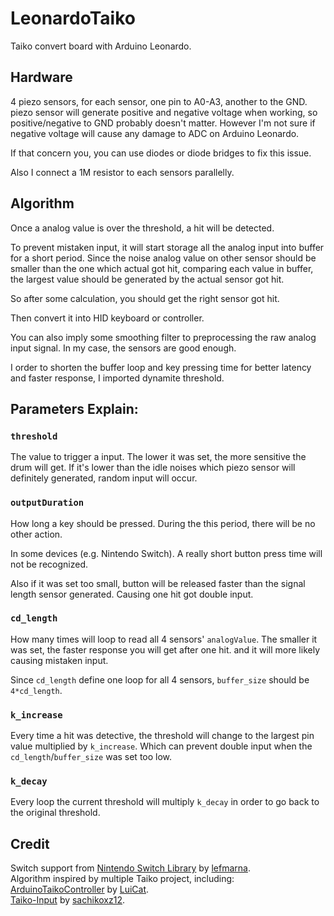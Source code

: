 # LeonardoTaiko

Taiko convert board with Arduino Leonardo. 

## Hardware

4 piezo sensors, for each sensor, one pin to A0-A3, another to the GND. piezo sensor will generate positive and negative voltage when working, so positive/negative to GND probably doesn't matter. However I'm not sure if negative voltage will cause any damage to ADC on Arduino Leonardo.  

If that concern you, you can use diodes or diode bridges to fix this issue.  

Also I connect a 1M resistor to each sensors parallelly.

## Algorithm

Once a analog value is over the threshold, a hit will be detected. 

To prevent mistaken input, it will start storage all the analog input into buffer for a short period. Since the noise analog value on other sensor should be smaller than the one which actual got hit, comparing each value in buffer, the largest value should be generated by the actual sensor got hit.

So after some calculation, you should get the right sensor got hit.

Then convert it into HID keyboard or controller.

You can also imply some smoothing filter to preprocessing the raw analog input signal. In my case, the sensors are good enough.

I order to shorten the buffer loop and key pressing time for better latency and faster response, I imported dynamite threshold.

## Parameters Explain:

### ```threshold```

The value to trigger a input. The lower it was set, the more sensitive the drum will get. If it's lower than the idle noises which piezo sensor will definitely generated, random input will occur.

### ```outputDuration```
How long a key should be pressed. During the this period, there will be no other action.

In some devices (e.g. Nintendo Switch). A really short button press time will not be recognized.

Also if it was set too small, button will be released faster than the signal length sensor generated. Causing one hit got double input.

### ```cd_length```
How many times will loop to read all 4 sensors' ```analogValue```. The smaller it was set, the faster response you will get after one hit. and it will more likely causing mistaken input.

Since ```cd_length``` define one loop for all 4 sensors, ```buffer_size``` should be ```4*cd_length```.

### ```k_increase```
Every time a hit was detective, the threshold will change to the largest pin value multiplied by ```k_increase```. Which can prevent double input when the ```cd_length```/```buffer_size``` was set too low.

### ```k_decay```
Every loop the current threshold will multiply ```k_decay``` in order to go back to the original threshold.


###

## Credit
Switch support from
[Nintendo Switch Library](https://www.arduino.cc/reference/en/libraries/nintendoswitchcontrollibrary/) by [lefmarna](https://github.com/lefmarna).  
Algorithm inspired by multiple Taiko project, including:  
 [ArduinoTaikoController](https://github.com/LuiCat/ArduinoTaikoController) by [LuiCat](https://github.com/LuiCat).  
[Taiko-Input](https://github.com/sachikoxz12/Taiko-Input) by [sachikoxz12](https://github.com/sachikoxz12).